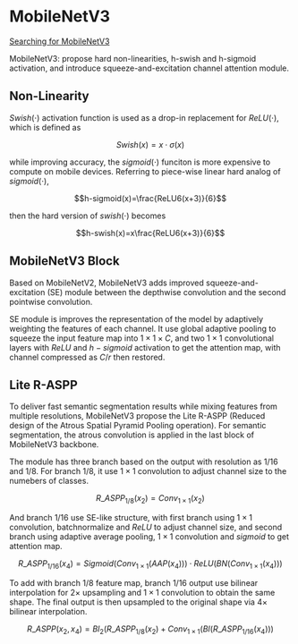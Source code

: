# MobileNetV3

[Searching for MobileNetV3](http://openaccess.thecvf.com/content_ICCV_2019/papers/Howard_Searching_for_MobileNetV3_ICCV_2019_paper.pdf)  

MobileNetV3: propose hard non-linearities, h-swish and h-sigmoid activation, and introduce squeeze-and-excitation channel attention module.

## Non-Linearity
$Swish(\cdot)$ activation function is used as a drop-in replacement for $ReLU(\cdot)$, which is defined as 
```math
Swish(x)=x\cdot\sigma(x)
```
while improving accuracy, the $sigmoid(\cdot)$ funciton is more expensive to compute on mobile devices. Referring to piece-wise linear hard analog of $sigmoid(\cdot)$,
```math
h-sigmoid(x)=\frac{ReLU6(x+3)}{6}
```
then the hard version of $swish(\cdot)$ becomes
```math
h-swish(x)=x\frac{ReLU6(x+3)}{6}
```

## MobileNetV3 Block
Based on MobileNetV2, MobileNetV3 adds improved squeeze-and-excitation (SE) module between the depthwise convolution and the second pointwise convolution.  

SE module is improves the representation of the model by adaptively weighting the features of each channel. It use global adaptive pooling to squeeze the input feature map into $1\times1\times C$, and two $1\times1$ convolutional layers with $ReLU$ and $h-sigmoid$ activation to get the attention map, with channel compressed as $C/r$ then restored.  

## Lite R-ASPP
To deliver fast semantic segmentation results while mixing features from multiple resolutions, MobileNetV3 propose the Lite R-ASPP (Reduced design of the Atrous Spatial Pyramid Pooling operation). For semantic segmentation, the atrous convolution is applied in the last block of MobileNetV3 backbone.  

The module has three branch based on the output with resolution as 1/16 and 1/8. For branch 1/8, it use $1\times1$ convolution to adjust channel size to the numebers of classes. 
```math
R\_ASPP_{1/8}(x_2)=Conv_{1\times1}(x_2)
```
And branch 1/16 use SE-like structure, with first branch using $1\times1$ convolution, batchnormalize and $ReLU$ to adjust channel size, and second branch using adaptive average pooling, $1\times1$ convolution and $sigmoid$ to get attention map. 
```math
R\_ASPP_{1/16}(x_4)=Sigmoid(Conv_{1\times1}(AAP(x_4)))\cdot ReLU(BN(Conv_{1\times1}(x_4)))
```
To add with branch 1/8 feature map, branch 1/16 output use bilinear interpolation for $2\times$ upsampling and $1\times1$ convolution to obtain the same shape. The final output is then upsampled to the original shape via $4\times$ bilinear interpolation.
```math
R\_ASPP(x_2,x_4)=BI_2(R\_ASPP_{1/8}(x_2)+Conv_{1\times1}(BI(R\_ASPP_{1/16}(x_4)))
```
